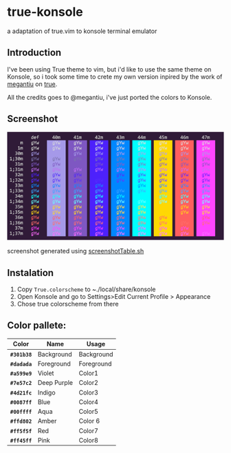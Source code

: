 # true-konsole
a adaptation of true.vim to konsole terminal emulator


## Introduction

I've been using True theme to vim, but i'd like to use the same theme on Konsole, so i took some time to crete my own version inpired by the work of [megantiu](https://github.com/megantiu) on [true](https://github.com/megantiu/true.vim).

All the credits goes to @megantiu, i've just ported the colors to Konsole.


## Screenshot

![screenshot](./screenshot.png)

screenshot generated using [screenshotTable.sh](https://github.com/mbadolato/iTerm2-Color-Schemes/blob/ea6f5ff97f23902bb62334bfc8f4974fbd65b48b/tools/screenshotTable.sh)
## Instalation

1. Copy `True.colorscheme` to ~./local/share/konsole
2. Open Konsole and go to Settings>Edit Current Profile > Appearance
3. Chose true colorscheme from there

## Color pallete:


Color | Name | Usage
--- | --- | ---
**`#301b38`** | Background | Background
**`#dadada`** | Foreground | Foreground
**`#a599e9`** | Violet | Color1
**`#7e57c2`** | Deep Purple | Color2
**`#4d21fc`** | Indigo | Color3
**`#0087ff`** | Blue | Color4
**`#00ffff`** | Aqua | Color5
**`#ffd802`** | Amber | Color 6
**`#ff5f5f`** | Red | Color7
**`#ff45ff`** | Pink | Color8

